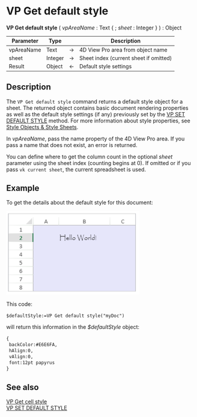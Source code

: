 # VP Get default style


**VP Get default style** ( *vpAreaName* : Text { ; *sheet* :  Integer } ) : Object



|Parameter|Type| |Description|
|---|---|---|---|
|vpAreaName  |Text|->|4D View Pro area from object name|
|sheet  |Integer|->|Sheet index (current sheet if omitted)|
|Result  |Object|<-|Default style settings |

## Description

The `VP Get default style` command returns a default style object for a sheet. The returned object contains basic document rendering properties as well as the default style settings (if any) previously set by the [VP SET DEFAULT STYLE](VP%20SET%20DEFAULT%20STYLE.md) method. For more information about style properties, see [Style Objects & Style Sheets](../configuring.md#style-objects--style-sheets).

In *vpAreaName*, pass the name property of the 4D View Pro area. If you pass a name that does not exist, an error is returned.

You can define where to get the column count in the optional *sheet* parameter using the sheet index (counting begins at 0). If omitted or if you pass `vk current sheet`, the current spreadsheet is used.

## Example

To get the details about the default style for this document:

![](../images/cmd_vpGetDefaultStyle.PNG)

This code:

```4d
$defaultStyle:=VP Get default style("myDoc")
```

will return this information in the *$defaultStyle* object:

```4d
{
 backColor:#E6E6FA,
 hAlign:0,
 vAlign:0,
 font:12pt papyrus
}
```

## See also

[VP Get cell style](VP%20Get%20cell%20style.md)<br/>
[VP SET DEFAULT STYLE](VP%20SET%20DEFAULT%20STYLE.md)